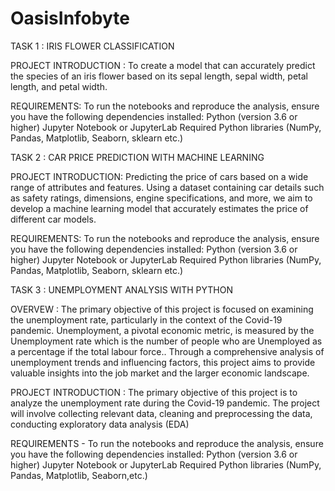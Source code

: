 # OasisInfobyte
TASK 1 : IRIS FLOWER CLASSIFICATION

PROJECT INTRODUCTION : To create a model that can accurately predict the species of an iris flower based on its sepal length, sepal width, petal length, and petal width.

REQUIREMENTS: To run the notebooks and reproduce the analysis, ensure you have the following dependencies installed: Python (version 3.6 or higher) Jupyter Notebook or JupyterLab Required Python libraries (NumPy, Pandas, Matplotlib, Seaborn, sklearn etc.)



TASK 2 : CAR PRICE PREDICTION WITH MACHINE LEARNING

PROJECT INTRODUCTION: Predicting the price of cars based on a wide range of attributes and features. Using a dataset containing car details such as safety ratings, dimensions, engine specifications, and more, we aim to develop a machine learning model that accurately estimates the price of different car models.

REQUIREMENTS: To run the notebooks and reproduce the analysis, ensure you have the following dependencies installed: Python (version 3.6 or higher) Jupyter Notebook or JupyterLab Required Python libraries (NumPy, Pandas, Matplotlib, Seaborn, sklearn etc.)

TASK 3 : UNEMPLOYMENT ANALYSIS WITH PYTHON

OVERVEW : The primary objective of this project is focused on examining the unemployment rate, particularly in the context of the Covid-19 pandemic. Unemployment, a pivotal economic metric, is measured by the Unemployment rate which is the number of people who are Unemployed as a percentage if the total labour force.. Through a comprehensive analysis of unemployment trends and influencing factors, this project aims to provide valuable insights into the job market and the larger economic landscape.

PROJECT INTRODUCTION : The primary objective of this project is to analyze the unemployment rate during the Covid-19 pandemic. The project will involve collecting relevant data, cleaning and preprocessing the data, conducting exploratory data analysis (EDA)

REQUIREMENTS - To run the notebooks and reproduce the analysis, ensure you have the following dependencies installed: Python (version 3.6 or higher) Jupyter Notebook or JupyterLab Required Python libraries (NumPy, Pandas, Matplotlib, Seaborn,etc.)
